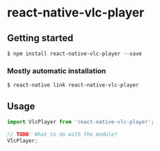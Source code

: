 # react-native-vlc-player

## Getting started

`$ npm install react-native-vlc-player --save`

### Mostly automatic installation

`$ react-native link react-native-vlc-player`

## Usage
```javascript
import VlcPlayer from 'react-native-vlc-player';

// TODO: What to do with the module?
VlcPlayer;
```
